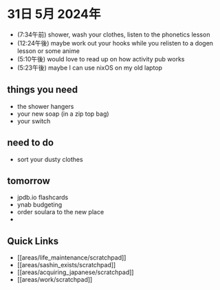# 31日 5月 2024年
- (7:34午前) shower, wash your clothes, listen to the phonetics lesson
- (12:24午後) maybe work out your hooks while you relisten to a dogen lesson or some anime
- (5:10午後) would love to read up on how activity pub works
- (5:23午後) maybe I can use nixOS on my old laptop


## things you need
- the shower hangers
- your new soap (in a zip top bag)
- your switch

## need to do
- sort your dusty clothes

## tomorrow
- jpdb.io flashcards
- ynab budgeting
- order soulara to the new place
- 
 



## Quick Links
- [[areas/life_maintenance/scratchpad]]
- [[areas/sashin_exists/scratchpad]]
- [[areas/acquiring_japanese/scratchpad]]
- [[areas/work/scratchpad]]
